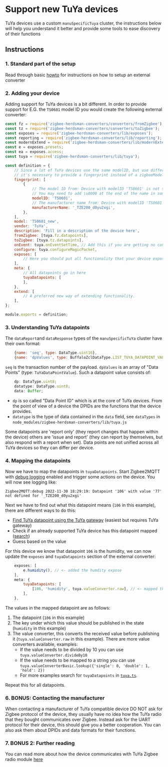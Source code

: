 # Support new TuYa devices
TuYa devices use a custom `manuSpecificTuya` cluster, the instructions below will help you understand it better and provide some tools to ease discovery of their functions

## Instructions
### 1. Standard part of the setup
Read through basic [howto](./01_support_new_devices.md) for instructions on how to setup an external converter

### 2. Adding your device
Adding support for TuYa devices is a bit different. In order to provide support for E.G. the `TS0601` model ID you would create the following external converter:

```js
const fz = require('zigbee-herdsman-converters/converters/fromZigbee');
const tz = require('zigbee-herdsman-converters/converters/toZigbee');
const exposes = require('zigbee-herdsman-converters/lib/exposes');
const reporting = require('zigbee-herdsman-converters/lib/reporting');
const modernExtend = require('zigbee-herdsman-converters/lib/modernExtend');
const e = exposes.presets;
const ea = exposes.access;
const tuya = require('zigbee-herdsman-converters/lib/tuya');

const definition = {
    // Since a lot of TuYa devices use the same modelID, but use different datapoints
    // it's necessary to provide a fingerprint instead of a zigbeeModel
    fingerprint: [
        {
            // The model ID from: Device with modelID 'TS0601' is not supported
            // You may need to add \u0000 at the end of the name in some cases
            modelID: 'TS0601',
            // The manufacturer name from: Device with modelID 'TS0601' is not supported.
            manufacturerName: '_TZE200_d0yu2xgi',
        },
    ],
    model: 'TS0601_new',
    vendor: 'TuYa',
    description: 'Fill in a description of the device here',
    fromZigbee: [tuya.fz.datapoints],
    toZigbee: [tuya.tz.datapoints],
    onEvent: tuya.onEventSetTime, // Add this if you are getting no converter for 'commandMcuSyncTime'
    configure: tuya.configureMagicPacket,
    exposes: [
        // Here you should put all functionality that your device exposes
    ],
    meta: {
        // All datapoints go in here
        tuyaDatapoints: [
        ],
    },
    extend: [
        // A preferred new way of extending functionality.
    ],
};

module.exports = definition;
```

### 3. Understanding TuYa datapoints
The `dataReport`and `dataResponse` types of the `manuSpecificTuYa` cluster have their own format:

```js
    {name: 'seq', type: DataType.uint16},
    {name: 'dpValues', type: BuffaloZclDataType.LIST_TUYA_DATAPOINT_VALUES},
```

`seq` is the transaction number of the payload. `dpValues` is an array of "Data Points" (type: `TuYaDataPointValue`). Such a datapoint value consists of:

```js
    dp: DataType.uint8;
    datatype: DataType.uint8;
    data: Buffer;
```

- `dp` is so called "Data Point ID" which is at the core of TuYa devices. From the point of view of a device the DPIDs are the functions that the device provides.
- `datatype` is the type of data contained in the `data` field, see `dataTypes` in `node_modules/zigbee-herdsman-converters/lib/tuya.js`

Some datapoints are 'report only' (they report changes that happen within the device) others are 'issue and report' (they can report by themselves, but also respond with a report when set). Data points are not unified across all TuYa devices so they can differ per device.

### 4. Mapping the datapoints
Now we have to map the datapoints in `tuyaDatapoints`. Start Zigbee2MQTT with [debug logging](../../guide/usage/debug.md) enabled and trigger some actions on the device. You will now see logging like:

```
Zigbee2MQTT:debug 2022-11-30 18:29:19: Datapoint '106' with value '77' not defined for '_TZE200_d0yu2xgi'
```

Next we have to find out what this datapoint means (`106` in this example), there are different ways to do this:
- [Find TuYa datapoint using the TuYa gateway](./03_find_tuya_data_points.md) (easiest but requires TuYa gateway)
- Check if an already supported TuYa device has this datapoint mapped ([search](https://github.com/Koenkk/zigbee-herdsman-converters/search?q=tuyaDatapoints))
- Guess based on the value

For this device we know that datapoint `106` is the humidity, we can now update the `exposes` and `tuyaDatapoints` section of the external converter:

```js
    exposes: [
        e.humidity(), // <- added the humdity expose
    ],
    meta: {
        tuyaDatapoints: [
            [106, 'humidity', tuya.valueConverter.raw], // <- mapped the datapoint
        ],
    },
```

The values in the mapped datapoint are as follows:
1. The datapoint (`106` in this example)
2. The key under which this value should be published in the state (`humidity` in this example)
3. The value converter, this converts the received value before publishing it (`tuya.valueConverter.raw` in this example). There are more value converters available, examples:
    - If the value needs to be divided by 10 you can use `tuya.valueConverter.divideBy10`
    - If the value needs to be mapped to a string you can use `tuya.valueConverterBasic.lookup({'single': 0, 'double': 1, 'hold': 2})`
    - For more examples search for `tuyaDatapoints` in [`tuya.ts`](https://github.com/Koenkk/zigbee-herdsman-converters/blob/master/src/devices/tuya.ts).

Repeat this for all datapoints.

### 6. BONUS: Contacting the manufacturer
When contacting a manufacturer of TuYa compatible device DO NOT ask for Zigbee protocol of the device, they usually have no idea how the TuYa radio that they bought communicates over Zigbee. Instead ask for the UART protocol for their device, this should give you a better cooperation. You can also ask them about DPIDs and data formats for their functions.

### 7. BONUS 2: Further reading
You can read more about how the device communicates with TuYa Zigbee radio module [here](https://developer.tuya.com/en/docs/iot/device-development/access-mode-mcu/zigbee-general-solution/tuya-zigbee-module-uart-communication-protocol/tuya-zigbee-module-uart-communication-protocol?id=K9ear5khsqoty)
